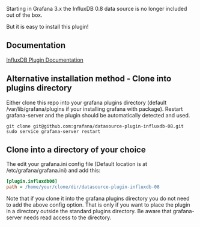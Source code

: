Starting in Grafana 3.x the InfluxDB 0.8 data source is no longer included out of the box.

But it is easy to install this plugin!

## Documentation
[InfluxDB Plugin Documentation](http://docs.grafana.org/datasources/influxdb/)

## Alternative installation method - Clone into plugins directory
Either clone this repo into your grafana plugins directory (default /var/lib/grafana/plugins if your installing grafana with package).
Restart grafana-server and the plugin should be automatically detected and used.

```
git clone git@github.com:grafana/datasource-plugin-influxdb-08.git
sudo service grafana-server restart
```


## Clone into a directory of your choice

The edit your grafana.ini config file (Default location is at /etc/grafana/grafana.ini) and add this:

```ini
[plugin.influxdb08]
path = /home/your/clone/dir/datasource-plugin-influxdb-08
```

Note that if you clone it into the grafana plugins directory you do not need to add the above config option. That is only
if you want to place the plugin in a directory outside the standard plugins directory. Be aware that grafana-server
needs read access to the directory.
